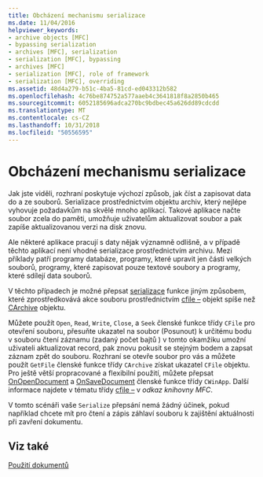 ```yaml
---
title: Obcházení mechanismu serializace
ms.date: 11/04/2016
helpviewer_keywords:
- archive objects [MFC]
- bypassing serialization
- archives [MFC], serialization
- serialization [MFC], bypassing
- archives [MFC]
- serialization [MFC], role of framework
- serialization [MFC], overriding
ms.assetid: 48d4a279-b51c-4ba5-81cd-ed043312b582
ms.openlocfilehash: 4c76be874752a577aaeb4c3641818f8a2850b465
ms.sourcegitcommit: 6052185696adca270bc9bdbec45a626dd89cdcdd
ms.translationtype: MT
ms.contentlocale: cs-CZ
ms.lasthandoff: 10/31/2018
ms.locfileid: "50556595"
---
```

# <a name="bypassing-the-serialization-mechanism"></a>Obcházení mechanismu serializace

Jak jste viděli, rozhraní poskytuje výchozí způsob, jak číst a zapisovat data do a ze souborů. Serializace prostřednictvím objektu archiv, který nejlépe vyhovuje požadavkům na skvělé mnoho aplikací. Takové aplikace načte soubor zcela do paměti, umožňuje uživatelům aktualizovat soubor a pak zapíše aktualizovanou verzi na disk znovu.

Ale některé aplikace pracují s daty nějak významně odlišně, a v případě těchto aplikací není vhodné serializace prostřednictvím archivu. Mezi příklady patří programy databáze, programy, které upravit jen části velkých souborů, programy, které zapisovat pouze textové soubory a programy, které sdílejí data souborů.

V těchto případech je možné přepsat [serializace](../mfc/reference/cobject-class.md#serialize) funkce jiným způsobem, které zprostředkovává akce souboru prostřednictvím [cfile –](../mfc/reference/cfile-class.md) objekt spíše než [CArchive](../mfc/reference/carchive-class.md) objektu.

Můžete použít `Open`, `Read`, `Write`, `Close`, a `Seek` členské funkce třídy `CFile` pro otevření souboru, přesuňte ukazatel na soubor (Posunout) k určitému bodu v souboru čtení záznamu (zadaný počet bajtů ) v tomto okamžiku umožní uživateli aktualizovat record, pak znovu pokusit se stejným bodem a zapsat záznam zpět do souboru. Rozhraní se otevře soubor pro vás a můžete použít `GetFile` členské funkce třídy `CArchive` získat ukazatel `CFile` objektu. Pro ještě větší propracované a flexibilní použití, můžete přepsat [OnOpenDocument](../mfc/reference/cdocument-class.md#onopendocument) a [OnSaveDocument](../mfc/reference/cdocument-class.md#onsavedocument) členské funkce třídy `CWinApp`. Další informace najdete v tématu třídy [cfile –](../mfc/reference/cfile-class.md) v *odkaz knihovny MFC*.

V tomto scénáři vaše `Serialize` přepsání nemá žádný účinek, pokud například chcete mít pro čtení a zápis záhlaví souboru k zajištění aktuálnosti při zavření dokumentu.

## <a name="see-also"></a>Viz také

[Použití dokumentů](../mfc/using-documents.md)


